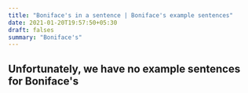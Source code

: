 ```yaml
---
title: "Boniface's in a sentence | Boniface's example sentences"
date: 2021-01-20T19:57:50+05:30
draft: falses
summary: "Boniface's"
---
```

## Unfortunately, we have no example sentences for Boniface's                 
